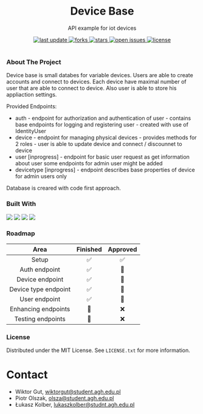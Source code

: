 <div align="center">
  
  <h1> Device Base </h1>
  <p> API example for iot devices </p>
  
  <div>
    <a href="">
      <img src="https://img.shields.io/github/last-commit/psp515/DeviceBase" alt="last update" />
    </a>
    <a href="https://github.com/psp515/DeviceBase/network/members">
      <img src="https://img.shields.io/github/forks/psp515/DeviceBase" alt="forks" />
    </a>
    <a href="https://github.com/psp515/DeviceBase/stargazers">
      <img src="https://img.shields.io/github/stars/psp515/DeviceBase" alt="stars" />
    </a>
    <a href="https://github.com/psp515/DeviceBase/issues/">
      <img src="https://img.shields.io/github/issues/psp515/DeviceBase" alt="open issues" />
    </a>
    <a href="https://github.com/psp515/DeviceBase/blob/master/LICENSE">
      <img src="https://img.shields.io/github/license/psp515/DeviceBase" alt="license" />
    </a>
  </div>
</div>  

<br/>

### About The Project

Device base is small databes for variable devices. Users are able to create accounts and connect to devices.
Each device have maximal number of user that are able to connect to device. Also user is able to store his appliaction settings.

Provided Endpoints:
- auth - endpoint for authorization and authentication of user - contains base endpoints for logging and registering user - created with use of IdentityUser
- device - endpoint for managing physical devices - provides methods for 2 roles - user is able to update device and connect / discounnet to device 
- user [inprogress] - endpoint for basic user request as get information about user some endpoints for admin user might be added
- devicetype [inprogress] - endpoint describes base properties of device for admin users only 

Database is creared with code first approach.

### Built With

<div> 
  <a>
    <img src="https://img.shields.io/badge/-CSharp-2E8B57?logo=csharp" />
  </a>
  <a>
    <img src="https://img.shields.io/badge/.NET_Web_API-0089D6?style=for-the-badge&logo=dotnet&logoColor=white&style=flat" />
  </a>
  <a>
    <img src="https://img.shields.io/badge/Entity_Framework-0089D6?style=for-the-badge&logo=dotnet&logoColor=white&style=flat" />
  </a>
  <a>
    <img src="https://img.shields.io/badge/TSQL-239120?style=for-the-badge&logo=microsoft-sql-server&logoColor=white&style=flat" />
  </a>
</div>

### Roadmap 

Area| Finished | Approved
:-: | :-: | :-: 
Setup | ✅  | ✅ 
Auth endpoint | ✅ | 🚧 
Device endpoint | ✅ | 🚧 
Device type endpoint | ✅ | 🚧 
User endpoint | ✅ | 🚧 
Enhancing endpoints | 🚧 | ❌ 
Testing endpoints | 🚧 | ❌ 

### License

Distributed under the MIT License. See `LICENSE.txt` for more information.

# Contact

- Wiktor Gut, wiktorgut@student.agh.edu.pl 
- Piotr Olszak, olsza@student.agh.edu.pl
- Łukasz Kolber, lukaszkolber@studnt.agh.edu.pl
